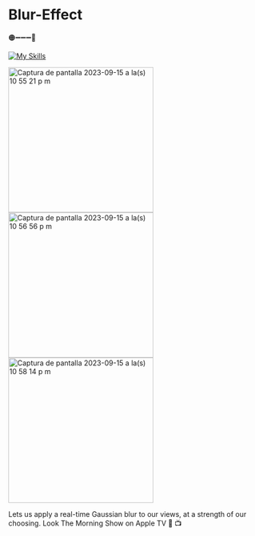 # Blur-Effect

🟠➖➖➖🔵

[![My Skills](https://skillicons.dev/icons?i=git,github,swift)](https://skillicons.dev)

<img width="290" alt="Captura de pantalla 2023-09-15 a la(s) 10 55 21 p m" src="https://github.com/danimelenge/Blur-Effect/assets/112286994/65363b30-2283-418e-9bf0-0103d0361f3d">

<img width="290" alt="Captura de pantalla 2023-09-15 a la(s) 10 56 56 p m" src="https://github.com/danimelenge/Blur-Effect/assets/112286994/99197a1d-3c1a-439e-a3da-59367270c126">

<img width="290" alt="Captura de pantalla 2023-09-15 a la(s) 10 58 14 p m" src="https://github.com/danimelenge/Blur-Effect/assets/112286994/30016cfb-6f3a-4dcf-a5a5-1fe18ca6a1fb">



<p>
  Lets us apply a real-time Gaussian blur to our views, at a strength of our choosing.
  Look The Morning Show on Apple TV  📺
</p>


